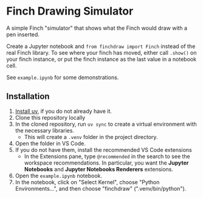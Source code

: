 # Finch Drawing Simulator

A simple Finch "simulator" that shows what the Finch would draw with a pen inserted.

Create a Jupyter notebook and `from finchdraw import Finch` instead of the real Finch library.
To see where your finch has moved, either call `.show()` on your finch instance,
or put the finch instance as the last value in a notebook cell.

See `example.ipynb` for some demonstrations.

## Installation

1. [Install uv](https://docs.astral.sh/uv/getting-started/installation/),
   if you do not already have it.
2. Clone this repository locally
3. In the cloned repository, run `uv sync` to create a virtual environment with the necessary libraries.
    * This will create a `.venv` folder in the project directory.
4. Open the folder in VS Code.
5. If you do not have them, install the recommended VS Code extensions
    * In the Extensions pane, type `@recommended` in the search to see the workspace recommendations.
      In particular, you want the **Jupyter Notebooks** and **Jupyter Notebooks Renderers** extensions.
6. Open the `example.ipynb` notebook.
7. In the notebook, click on "Select Kernel", choose "Python Environments…", and then choose "finchdraw" (".venv/bin/python").
